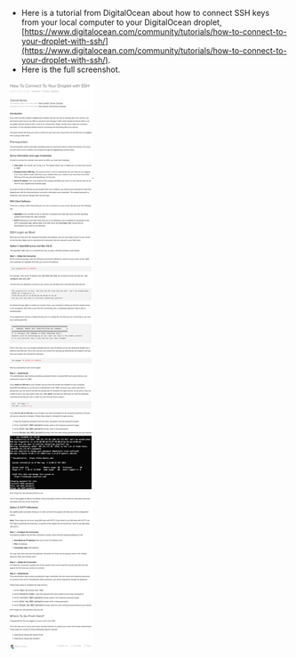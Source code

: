 * Here is a tutorial from DigitalOcean about how to connect SSH keys from your local computer to your DigitalOcean droplet, [https://www.digitalocean.com/community/tutorials/how-to-connect-to-your-droplet-with-ssh/](https://www.digitalocean.com/community/tutorials/how-to-connect-to-your-droplet-with-ssh/).
* Here is the full screenshot.

![./20161029-1155-gmt+2-how-to-connect-to-your-droplet-with-ssh-1.png](./20161029-1155-gmt+2-how-to-connect-to-your-droplet-with-ssh-1.png)